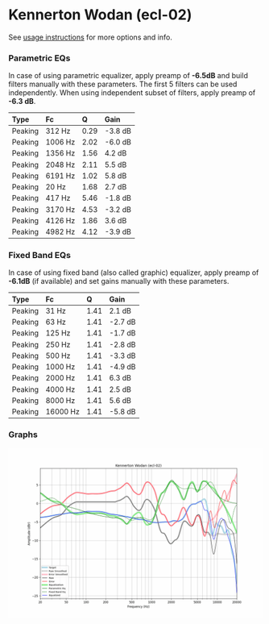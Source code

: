 # Kennerton Wodan (ecl-02)
See [usage instructions](https://github.com/jaakkopasanen/AutoEq#usage) for more options and info.

### Parametric EQs
In case of using parametric equalizer, apply preamp of **-6.5dB** and build filters manually
with these parameters. The first 5 filters can be used independently.
When using independent subset of filters, apply preamp of **-6.3 dB**.

| Type    | Fc      |    Q | Gain    |
|:--------|:--------|:-----|:--------|
| Peaking | 312 Hz  | 0.29 | -3.8 dB |
| Peaking | 1006 Hz | 2.02 | -6.0 dB |
| Peaking | 1356 Hz | 1.56 | 4.2 dB  |
| Peaking | 2048 Hz | 2.11 | 5.5 dB  |
| Peaking | 6191 Hz | 1.02 | 5.8 dB  |
| Peaking | 20 Hz   | 1.68 | 2.7 dB  |
| Peaking | 417 Hz  | 5.46 | -1.8 dB |
| Peaking | 3170 Hz | 4.53 | -3.2 dB |
| Peaking | 4126 Hz | 1.86 | 3.6 dB  |
| Peaking | 4982 Hz | 4.12 | -3.9 dB |

### Fixed Band EQs
In case of using fixed band (also called graphic) equalizer, apply preamp of **-6.1dB**
(if available) and set gains manually with these parameters.

| Type    | Fc       |    Q | Gain    |
|:--------|:---------|:-----|:--------|
| Peaking | 31 Hz    | 1.41 | 2.1 dB  |
| Peaking | 63 Hz    | 1.41 | -2.7 dB |
| Peaking | 125 Hz   | 1.41 | -1.7 dB |
| Peaking | 250 Hz   | 1.41 | -2.8 dB |
| Peaking | 500 Hz   | 1.41 | -3.3 dB |
| Peaking | 1000 Hz  | 1.41 | -4.9 dB |
| Peaking | 2000 Hz  | 1.41 | 6.3 dB  |
| Peaking | 4000 Hz  | 1.41 | 2.5 dB  |
| Peaking | 8000 Hz  | 1.41 | 5.6 dB  |
| Peaking | 16000 Hz | 1.41 | -5.8 dB |

### Graphs
![](./Kennerton%20Wodan%20(ecl-02).png)